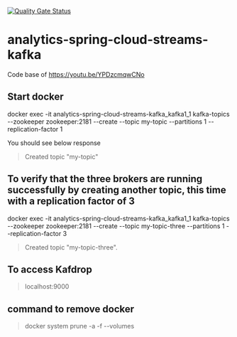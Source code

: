 [![Quality Gate Status](https://sonarcloud.io/api/project_badges/measure?project=rajadileepkolli_analytics-spring-cloud-streams-kafka&metric=alert_status)](https://sonarcloud.io/dashboard?id=rajadileepkolli_analytics-spring-cloud-streams-kafka)

# analytics-spring-cloud-streams-kafka

Code base of https://youtu.be/YPDzcmqwCNo


## Start docker
docker exec -it analytics-spring-cloud-streams-kafka_kafka1_1 kafka-topics --zookeeper zookeeper:2181 --create --topic my-topic --partitions 1 --replication-factor 1

You should see below response
> Created topic "my-topic"

## To verify that the three brokers are running successfully by creating another topic, this time with a replication factor of 3
docker exec -it analytics-spring-cloud-streams-kafka_kafka1_1 kafka-topics --zookeeper zookeeper:2181 --create --topic my-topic-three --partitions 1 --replication-factor 3
> Created topic "my-topic-three".


## To access Kafdrop 
 > localhost:9000

## command to remove docker
 > docker system prune -a -f --volumes
